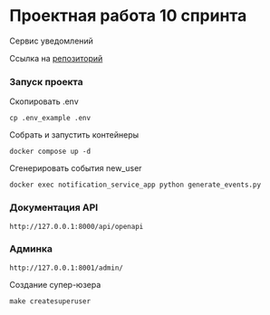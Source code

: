 # Проектная работа 10 спринта

Сервис уведомлений

Ссылка на [репозиторий](https://github.com/VadimVolkovsky/notifications_sprint_1)



### Запуск проекта


Скопировать .env
```
cp .env_example .env
```

Собрать и запустить контейнеры
```
docker compose up -d
```


Сгенерировать события new_user
```
docker exec notification_service_app python generate_events.py
```


### Документация API
```
http://127.0.0.1:8000/api/openapi
```

### Админка
```
http://127.0.0.1:8001/admin/
```

Создание супер-юзера
```
make createsuperuser
```

